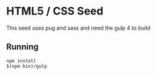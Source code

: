 HTML5 / CSS Seed
================

This seed uses pug and sass and need the gulp 4 to build


Running
-------

```
npm install
$(npm bin)/gulp
```
